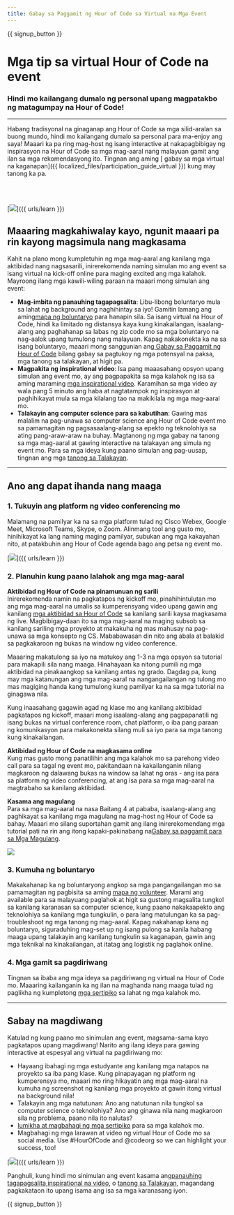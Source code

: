 ```yaml
---
title: Gabay sa Paggamit ng Hour of Code sa Virtual na Mga Event
---
```


{{ signup_button }}

# Mga tip sa virtual Hour of Code na event

### Hindi mo kailangang dumalo ng personal upang magpatakbo ng matagumpay na Hour of Code!

***

Habang tradisyonal na ginaganap ang Hour of Code sa mga silid-aralan sa buong mundo, hindi mo kailangang dumalo sa personal para ma-enjoy ang saya! Maaari ka pa ring mag-host ng isang interactive at nakapagbibigay ng inspirasyon na Hour of Code sa mga mag-aaral nang malayuan gamit ang ilan sa mga rekomendasyong ito.  Tingnan ang aming [ gabay sa mga virtual na kaganapan]({{ localized_files/participation_guide_virtual }}) kung may tanong ka pa.

<br><br>

[<img src="/images/fit-600/Marketing/pexels-andrea-piacquadio-3762940.jpg" />]({{ urls/learn }})

## Maaaring magkahiwalay kayo, ngunit maaari pa rin kayong magsimula nang magkasama
Kahit na plano mong kumpletuhin ng mga mag-aaral ang kanilang mga aktibidad nang nagsasarili, inirerekomenda naming simulan mo ang event sa isang virtual na kick-off online para maging excited ang mga kalahok. Mayroong ilang mga kawili-wiling paraan na maaari mong simulan ang event: 

<ul>
<li><b>Mag-imbita ng panauhing tagapagsalita</b>: Libu-libong boluntaryo mula sa lahat ng background ang naghihintay sa iyo! Gamitin lamang ang aming<a href="https://code.org/volunteer/local">mapa ng boluntaryo</a> para hanapin sila. Sa isang virtual na Hour of Code, hindi ka limitado ng distansya kaya kung kinakailangan, isaalang-alang ang paghahanap sa labas ng zip code mo sa mga boluntaryo na nag-aalok upang tumulong nang malayuan. Kapag nakakonekta ka na sa isang boluntaryo, maaari mong sanggunian ang<a href="http://hourofcode.com/us/how-to/volunteers"> Gabay sa Paggamit ng Hour of Code</a> bilang gabay sa pagtukoy ng mga potensyal na paksa, mga tanong sa talakayan, at higit pa.</li> 
<li><b>Magpakita ng inspirational video</b>: Isa pang maaasahang opsyon upang simulan ang event mo, ay ang pagpapakita sa mga kalahok ng isa sa aming maraming <a href="http://hourofcode.com/us/promote/resources#videos">mga inspirational video</a>. Karamihan sa mga video ay wala pang 5 minuto ang haba at nagtatampok ng inspirasyon at paghihikayat mula sa mga kilalang tao na makikilala ng mga mag-aaral mo.</li> 
<li><b>Talakayin ang computer science para sa kabutihan</b>: Gawing mas malalim na pag-unawa sa computer science ang Hour of Code event mo sa pamamagitan ng pagsasaalang-alang sa epekto ng teknolohiya sa ating pang-araw-araw na buhay. Magtanong ng mga gabay na tanong sa mga mag-aaral at gawing interactive na talakayan ang simula ng event mo. Para sa mga ideya kung paano simulan ang pag-uusap, tingnan ang mga <a href="https://code.org/csforgood#prompts">tanong sa Talakayan</a>.</li>
</ul>

---

## Ano ang dapat ihanda nang maaga

### 1. Tukuyin ang platform ng video conferencing mo
Malamang na pamilyar ka na sa mga platform tulad ng Cisco Webex, Google Meet, Microsoft Teams, Skype, o Zoom. Alinmang tool ang gusto mo, hinihikayat ka lang naming maging pamilyar, subukan ang mga kakayahan nito, at patakbuhin ang Hour of Code agenda bago ang petsa ng event mo.

[<img src="/images/fit-600/Marketing/photo-of-boy-video-calling-with-a-woman-4145197.jpg" />]({{ urls/learn }})

### 2. Planuhin kung paano lalahok ang mga mag-aaral
**Aktibidad ng Hour of Code na pinamunuan ng sarili**<br>Inirerekomenda namin na pagkatapos ng kickoff mo, pinahihintulutan mo ang mga mag-aaral na umalis sa kumperensyang video upang gawin ang kanilang <a href="https://hourofcode.com/us/learn"> mga aktibidad sa Hour of Code</a> sa kanilang sarili kaysa magkasama ng live. Magbibigay-daan ito sa mga mag-aaral na maging subsob sa kanilang sariling mga proyekto at makakuha ng mas mahusay na pag-unawa sa mga konsepto ng CS. Mababawasan din nito ang abala at balakid sa pagkakaroon ng bukas na window ng video conference.

Maaaring makatulong sa iyo na matukoy ang 1-3 na mga opsyon sa tutorial para makapili sila nang maaga. Hinahayaan ka nitong pumili ng mga aktibidad na pinakaangkop sa kanilang antas ng grado. Dagdag pa, kung may mga katanungan ang mga mag-aaral na nangangailangan ng tulong mo mas magiging handa kang tumulong kung pamilyar ka na sa mga tutorial na ginagawa nila.

Kung inaasahang gagawin agad ng klase mo ang kanilang aktibidad pagkatapos ng kickoff, maaari mong isaalang-alang ang pagpapanatili ng isang bukas na virtual conference room, chat platform, o iba pang paraan ng komunikasyon para makakonekta silang muli sa iyo para sa mga tanong kung kinakailangan.

**Aktibidad ng Hour of Code na magkasama online**<br> Kung mas gusto mong panatilihin ang mga kalahok mo sa parehong video call para sa tagal ng event mo, pakitandaan na kakailanganin nilang magkaroon ng dalawang bukas na window sa lahat ng oras - ang isa para sa platform ng video conferencing, at ang isa para sa mga mag-aaral na magtrabaho sa kanilang aktibidad.

**Kasama ang magulang**<br>Para sa mga mag-aaral na nasa Baitang 4 at pababa, isaalang-alang ang paghikayat sa kanilang mga magulang na mag-host ng Hour of Code sa bahay. Maaari mo silang suportahan gamit ang ilang inirerekomendang mga tutorial pati na rin ang itong kapaki-pakinabang na<a href="https://hourofcode.com/us/how-to/parents">Gabay sa paggamit para sa Mga Magulang</a>.

[<img src="/images/fit-600/Marketing//happy-father-and-child-browsing-laptop-in-bedroom-4545778.jpg" />](https://hourofcode.com/us/how-to/parents)

### 3. Kumuha ng boluntaryo
Makakahanap ka ng boluntaryong angkop sa mga pangangailangan mo sa pamamagitan ng pagbisita sa aming <a href="https://code.org/volunteer/local">mapa ng volunteer</a>. Marami ang available para sa malayuang paglahok at higit sa gustong magsalita tungkol sa kanilang karanasan sa computer science, kung paano nakakaapekto ang teknolohiya sa kanilang mga tungkulin, o para lang matulungan ka sa pag-troubleshoot ng mga tanong ng mag-aaral. Kapag nakahanap kana ng boluntaryo, siguraduhing mag-set up ng isang pulong sa kanila habang maaga upang talakayin ang kanilang tungkulin sa kaganapan, gawin ang mga teknikal na kinakailangan, at itatag ang logistik ng paglahok online.

### 4. Mga gamit sa pagdiriwang
Tingnan sa ibaba ang mga ideya sa pagdiriwang ng virtual na Hour of Code mo. Maaaring kailanganin ka ng ilan na maghanda nang maaga tulad ng paglikha ng kumpletong <a href="https://code.org/certificates">mga sertipiko</a> sa lahat ng mga kalahok mo.

---

## Sabay na magdiwang

Katulad ng kung paano mo sinimulan ang event, magsama-sama kayo pagkatapos upang magdiwang! Narito ang ilang ideya para gawing interactive at espesyal ang virtual na pagdiriwang mo:

- Hayaang ibahagi ng mga estudyante ang kanilang mga natapos na proyekto sa iba pang klase. Kung pinapayagan ng platform ng kumperensya mo, maaari mo ring hikayatin ang mga mag-aaral na kumuha ng screenshot ng kanilang mga proyekto at gawin itong virtual na background nila!
- Talakayin ang mga natutunan: Ano ang natutunan nila tungkol sa computer science o teknolohiya? Ano ang ginawa nila nang magkaroon sila ng problema, paano nila ito nalutas?
- <a href="https://code.org/certificates">lumikha at magbahagi ng mga sertipiko</a> para sa mga kalahok mo.
- Magbahagi ng mga larawan at video ng virtual Hour of Code mo sa social media. Use #HourOfCode and @codeorg so we can highlight your success, too!

[<img src="/images/fit-600/Marketing/g8TUlHzF.jpeg" />]({{ urls/learn }})

Panghuli, kung hindi mo sinimulan ang event kasama ang<a href="https://code.org/volunteer/local">panauhing tagapagsalita,</a><a href="https://hourofcode.com/us/promote/resources#">inspirational na video</a>, o <a href="https://code.org/csforgood#prompts">tanong sa Talakayan</a>, magandang pagkakataon ito upang isama ang isa sa mga karanasang iyon.

{{ signup_button }}
